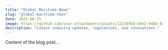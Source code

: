 ```yaml
---
title: "Global Maritime News"
slug: "global-maritime-news"
date: 2025-08-25
image: https://github.com/user-attachments/assets/1213695d-b6e2-4488-8abd-3f15f8527be4
description: "Latest industry updates, regulations, and innovations."
---
```


Content of the blog post...
